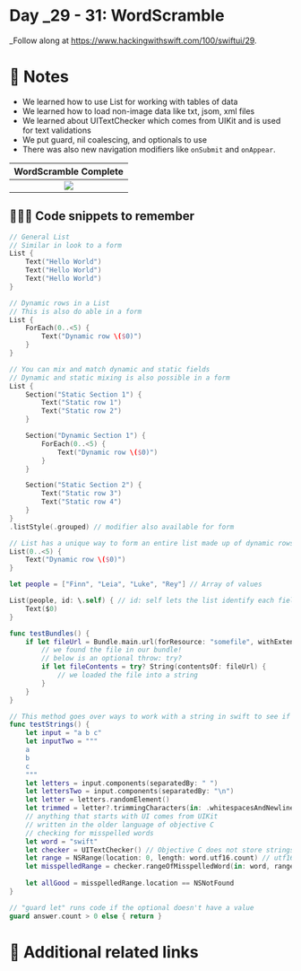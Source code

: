 # Day _29 - 31: WordScramble


_Follow along at https://www.hackingwithswift.com/100/swiftui/29.

# 📒 Notes
- We learned how to use List for working with tables of data
- We learned how to load non-image data like txt, jsom, xml files
- We learned about UITextChecker which comes from UIKit and is used for text validations
- We put guard, nil coalescing, and optionals to use
- There was also new navigation modifiers like `onSubmit` and `onAppear`.

WordScramble Complete            |
:-------------------------:|
![](../day-029-031/WordScramble.png)  |


## 👨🏾‍💻 Code snippets to remember

```swift
// General List
// Similar in look to a form
List {
    Text("Hello World")
    Text("Hello World")
    Text("Hello World")
}
```

```swift
// Dynamic rows in a List
// This is also do able in a form
List {
    ForEach(0..<5) {
        Text("Dynamic row \($0)")
    }
}
```

```swift
// You can mix and match dynamic and static fields
// Dynamic and static mixing is also possible in a form
List {
    Section("Static Section 1") {
        Text("Static row 1")
        Text("Static row 2")
    }

    Section("Dynamic Section 1") {
        ForEach(0..<5) {
            Text("Dynamic row \($0)")
        }
    }

    Section("Static Section 2") {
        Text("Static row 3")
        Text("Static row 4")
    }
}
.listStyle(.grouped) // modifier also available for form
```

```swift
// List has a unique way to form an entire list made up of dynamic rows
List(0..<5) {
    Text("Dynamic row \($0)")
}

let people = ["Finn", "Leia", "Luke", "Rey"] // Array of values

List(people, id: \.self) { // id: self lets the list identify each field uniquely 
    Text($0)
}
```

```swift
func testBundles() {
    if let fileUrl = Bundle.main.url(forResource: "somefile", withExtension: "txt") {
        // we found the file in our bundle!
        // below is an optional throw: try? 
        if let fileContents = try? String(contentsOf: fileUrl) {
            // we loaded the file into a string
        }
    }
}
```

```swift
// This method goes over ways to work with a string in swift to see if it is misspelled
func testStrings() {
    let input = "a b c"
    let inputTwo = """
    a
    b
    c
    """
    let letters = input.components(separatedBy: " ")
    let lettersTwo = input.components(separatedBy: "\n")
    let letter = letters.randomElement()
    let trimmed = letter?.trimmingCharacters(in: .whitespacesAndNewlines) // removes all white spaces and new lines
    // anything that starts with UI comes from UIKit
    // written in the older language of objective C
    // checking for misspelled words
    let word = "swift"
    let checker = UITextChecker() // Objective C does not store strings and emojis together
    let range = NSRange(location: 0, length: word.utf16.count) // utf16 is used as a character encoder representing storing letters in a string. It lets Objective C understand how swift stores the strings
    let misspelledRange = checker.rangeOfMisspelledWord(in: word, range: range, startingAt: 0, wrap: false, language: "en") // Objective C has no optionals, so it could have an NSRange that is empty or NSNotFound
    
    let allGood = misspelledRange.location == NSNotFound
}
```

```swift
// "guard let" runs code if the optional doesn't have a value
guard answer.count > 0 else { return }
```

# 🔗 Additional related links
